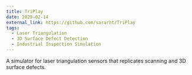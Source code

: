 ```yaml
---
title: TriPlay
date: 2025-02-14
external_link: https://github.com/sararht/TriPlay
tags:
  - Laser Triangulation
  - 3D Surface Defect Detection
  - Industrial Inspection Simulation
---
```


A simulator for laser triangulation sensors that replicates scanning and 3D surface defects.
<!--more-->
